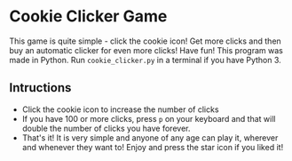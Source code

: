 # Cookie Clicker Game
This game is quite simple - click the cookie icon! Get more clicks and then buy an automatic clicker for even more clicks! Have fun! This program was made in Python. Run `cookie_clicker.py` in a terminal if you have Python 3.

## Intructions

- Click the cookie icon to increase the number of clicks
- If you have 100 or more clicks, press `p` on your keyboard and that will double the number of clicks you have forever.
- That's it! It is very simple and anyone of any age can play it, wherever and whenever they want to! Enjoy and press the star icon if you liked it!
